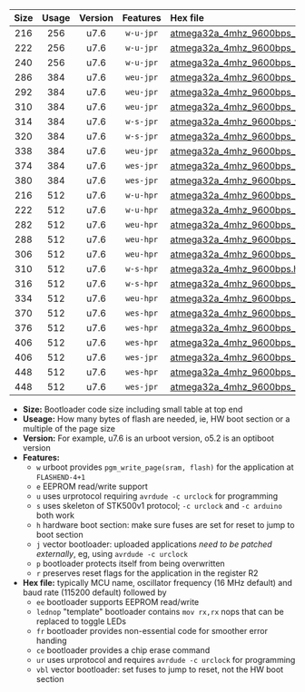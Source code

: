 |Size|Usage|Version|Features|Hex file|
|:-:|:-:|:-:|:-:|:--|
|216|256|u7.6|`w-u-jpr`|[atmega32a_4mhz_9600bps_ur_vbl.hex](https://raw.githubusercontent.com/stefanrueger/urboot/main/atmega32a_4mhz_9600bps_ur_vbl.hex)|
|222|256|u7.6|`w-u-jpr`|[atmega32a_4mhz_9600bps_lednop_ur_vbl.hex](https://raw.githubusercontent.com/stefanrueger/urboot/main/atmega32a_4mhz_9600bps_lednop_ur_vbl.hex)|
|240|256|u7.6|`w-u-jpr`|[atmega32a_4mhz_9600bps_lednop_fr_ur_vbl.hex](https://raw.githubusercontent.com/stefanrueger/urboot/main/atmega32a_4mhz_9600bps_lednop_fr_ur_vbl.hex)|
|286|384|u7.6|`weu-jpr`|[atmega32a_4mhz_9600bps_ee_ur_vbl.hex](https://raw.githubusercontent.com/stefanrueger/urboot/main/atmega32a_4mhz_9600bps_ee_ur_vbl.hex)|
|292|384|u7.6|`weu-jpr`|[atmega32a_4mhz_9600bps_ee_lednop_ur_vbl.hex](https://raw.githubusercontent.com/stefanrueger/urboot/main/atmega32a_4mhz_9600bps_ee_lednop_ur_vbl.hex)|
|310|384|u7.6|`weu-jpr`|[atmega32a_4mhz_9600bps_ee_lednop_fr_ur_vbl.hex](https://raw.githubusercontent.com/stefanrueger/urboot/main/atmega32a_4mhz_9600bps_ee_lednop_fr_ur_vbl.hex)|
|314|384|u7.6|`w-s-jpr`|[atmega32a_4mhz_9600bps_vbl.hex](https://raw.githubusercontent.com/stefanrueger/urboot/main/atmega32a_4mhz_9600bps_vbl.hex)|
|320|384|u7.6|`w-s-jpr`|[atmega32a_4mhz_9600bps_lednop_vbl.hex](https://raw.githubusercontent.com/stefanrueger/urboot/main/atmega32a_4mhz_9600bps_lednop_vbl.hex)|
|338|384|u7.6|`weu-jpr`|[atmega32a_4mhz_9600bps_ee_lednop_fr_ce_ur_vbl.hex](https://raw.githubusercontent.com/stefanrueger/urboot/main/atmega32a_4mhz_9600bps_ee_lednop_fr_ce_ur_vbl.hex)|
|374|384|u7.6|`wes-jpr`|[atmega32a_4mhz_9600bps_ee_vbl.hex](https://raw.githubusercontent.com/stefanrueger/urboot/main/atmega32a_4mhz_9600bps_ee_vbl.hex)|
|380|384|u7.6|`wes-jpr`|[atmega32a_4mhz_9600bps_ee_lednop_vbl.hex](https://raw.githubusercontent.com/stefanrueger/urboot/main/atmega32a_4mhz_9600bps_ee_lednop_vbl.hex)|
|216|512|u7.6|`w-u-hpr`|[atmega32a_4mhz_9600bps_ur.hex](https://raw.githubusercontent.com/stefanrueger/urboot/main/atmega32a_4mhz_9600bps_ur.hex)|
|222|512|u7.6|`w-u-hpr`|[atmega32a_4mhz_9600bps_lednop_ur.hex](https://raw.githubusercontent.com/stefanrueger/urboot/main/atmega32a_4mhz_9600bps_lednop_ur.hex)|
|282|512|u7.6|`weu-hpr`|[atmega32a_4mhz_9600bps_ee_ur.hex](https://raw.githubusercontent.com/stefanrueger/urboot/main/atmega32a_4mhz_9600bps_ee_ur.hex)|
|288|512|u7.6|`weu-hpr`|[atmega32a_4mhz_9600bps_ee_lednop_ur.hex](https://raw.githubusercontent.com/stefanrueger/urboot/main/atmega32a_4mhz_9600bps_ee_lednop_ur.hex)|
|306|512|u7.6|`weu-hpr`|[atmega32a_4mhz_9600bps_ee_lednop_fr_ur.hex](https://raw.githubusercontent.com/stefanrueger/urboot/main/atmega32a_4mhz_9600bps_ee_lednop_fr_ur.hex)|
|310|512|u7.6|`w-s-hpr`|[atmega32a_4mhz_9600bps.hex](https://raw.githubusercontent.com/stefanrueger/urboot/main/atmega32a_4mhz_9600bps.hex)|
|316|512|u7.6|`w-s-hpr`|[atmega32a_4mhz_9600bps_lednop.hex](https://raw.githubusercontent.com/stefanrueger/urboot/main/atmega32a_4mhz_9600bps_lednop.hex)|
|334|512|u7.6|`weu-hpr`|[atmega32a_4mhz_9600bps_ee_lednop_fr_ce_ur.hex](https://raw.githubusercontent.com/stefanrueger/urboot/main/atmega32a_4mhz_9600bps_ee_lednop_fr_ce_ur.hex)|
|370|512|u7.6|`wes-hpr`|[atmega32a_4mhz_9600bps_ee.hex](https://raw.githubusercontent.com/stefanrueger/urboot/main/atmega32a_4mhz_9600bps_ee.hex)|
|376|512|u7.6|`wes-hpr`|[atmega32a_4mhz_9600bps_ee_lednop.hex](https://raw.githubusercontent.com/stefanrueger/urboot/main/atmega32a_4mhz_9600bps_ee_lednop.hex)|
|406|512|u7.6|`wes-hpr`|[atmega32a_4mhz_9600bps_ee_lednop_fr.hex](https://raw.githubusercontent.com/stefanrueger/urboot/main/atmega32a_4mhz_9600bps_ee_lednop_fr.hex)|
|406|512|u7.6|`wes-jpr`|[atmega32a_4mhz_9600bps_ee_lednop_fr_vbl.hex](https://raw.githubusercontent.com/stefanrueger/urboot/main/atmega32a_4mhz_9600bps_ee_lednop_fr_vbl.hex)|
|448|512|u7.6|`wes-hpr`|[atmega32a_4mhz_9600bps_ee_lednop_fr_ce.hex](https://raw.githubusercontent.com/stefanrueger/urboot/main/atmega32a_4mhz_9600bps_ee_lednop_fr_ce.hex)|
|448|512|u7.6|`wes-jpr`|[atmega32a_4mhz_9600bps_ee_lednop_fr_ce_vbl.hex](https://raw.githubusercontent.com/stefanrueger/urboot/main/atmega32a_4mhz_9600bps_ee_lednop_fr_ce_vbl.hex)|

- **Size:** Bootloader code size including small table at top end
- **Useage:** How many bytes of flash are needed, ie, HW boot section or a multiple of the page size
- **Version:** For example, u7.6 is an urboot version, o5.2 is an optiboot version
- **Features:**
  + `w` urboot provides `pgm_write_page(sram, flash)` for the application at `FLASHEND-4+1`
  + `e` EEPROM read/write support
  + `u` uses urprotocol requiring `avrdude -c urclock` for programming
  + `s` uses skeleton of STK500v1 protocol; `-c urclock` and `-c arduino` both work
  + `h` hardware boot section: make sure fuses are set for reset to jump to boot section
  + `j` vector bootloader: uploaded applications *need to be patched externally*, eg, using `avrdude -c urclock`
  + `p` bootloader protects itself from being overwritten
  + `r` preserves reset flags for the application in the register R2
- **Hex file:** typically MCU name, oscillator frequency (16 MHz default) and baud rate (115200 default) followed by
  + `ee` bootloader supports EEPROM read/write
  + `lednop` "template" bootloader contains `mov rx,rx` nops that can be replaced to toggle LEDs
  + `fr` bootloader provides non-essential code for smoother error handing
  + `ce` bootloader provides a chip erase command
  + `ur` uses urprotocol and requires `avrdude -c urclock` for programming
  + `vbl` vector bootloader: set fuses to jump to reset, not the HW boot section
